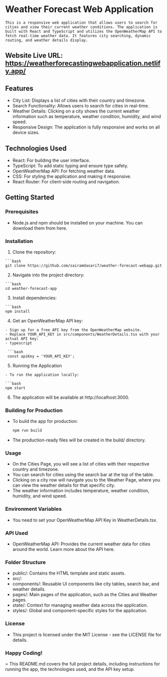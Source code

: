 # Weather Forecast Web Application

    This is a responsive web application that allows users to search for cities and view their current weather conditions. The application is built with React and TypeScript and utilizes the OpenWeatherMap API to fetch real-time weather data. It features city searching, dynamic routing, and weather details display.

## Website Live URL: https://weatherforecastingwebapplication.netlify.app/

## Features

   - City List: Displays a list of cities with their country and timezone.
   - Search Functionality: Allows users to search for cities in real-time.
   - Weather Details: Clicking on a city shows the current weather information such as temperature, weather condition, humidity, and wind speed.
   - Responsive Design: The application is fully responsive and works on all device sizes.

## Technologies Used

  - React: For building the user interface.
  - TypeScript: To add static typing and ensure type safety.
  - OpenWeatherMap API: For fetching weather data.
  - CSS: For styling the application and making it responsive.
  - React Router: For client-side routing and navigation.

## Getting Started
  
### Prerequisites
   - Node.js and npm should be installed on your machine. You can download them from here.

### Installation
  
  1. Clone the repository:

    ```bash
    git clone https://github.com/sairamdasari7/weather-forecast-webapp.git

  2. Navigate into the project directory:

    ```bash
    cd weather-forecast-app
  
  3. Install dependencies:

    ```bash
    npm install
    
  4. Get an OpenWeatherMap API key:

    - Sign up for a free API key from the OpenWeatherMap website.
    - Replace YOUR_API_KEY in src/components/WeatherDetails.tsx with your actual API key:
    - typescript
    
     ```bash
     const apiKey = 'YOUR_API_KEY';
     
  5. Running the Application

    - To run the application locally:

    ```bash
    npm start
    
  6. The application will be available at http://localhost:3000.

### Building for Production

  - To build the app for production:

    ```bash
    npm run build

  - The production-ready files will be created in the build/ directory.

### Usage

  - On the Cities Page, you will see a list of cities with their respective country and timezone.
  - You can search for cities using the search bar at the top of the table.
  - Clicking on a city row will navigate you to the Weather Page, where you can view the weather details for that specific city.
  - The weather information includes temperature, weather condition, humidity, and wind speed.

### Environment Variables

  - You need to set your OpenWeatherMap API Key in WeatherDetails.tsx.
   
### API Used
  
  - OpenWeatherMap API: Provides the current weather data for cities around the world. Learn more about the API here.

### Folder Structure

  - public/: Contains the HTML template and static assets.
  - src/:
  - components/: Reusable UI components like city tables, search bar, and weather details.
  - pages/: Main pages of the application, such as the Cities and Weather pages.
  - state/: Context for managing weather data across the application.
  - styles/: Global and component-specific styles for the application.

### License

  - This project is licensed under the MIT License - see the LICENSE file for details.

### Happy Coding!

  = This README.md covers the full project details, including instructions for running the app, the technologies used, and the API key setup.
